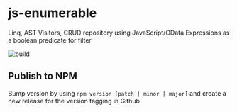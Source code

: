 # js-enumerable
Linq, AST Visitors, CRUD repository using JavaScript/OData Expressions as a boolean predicate for filter

![build](https://github.com/tfso/js-enumerable/workflows/build/badge.svg?branch=master)

## Publish to NPM
Bump version by using `npm version [patch | minor | major]` and create a new release for the version tagging in Github